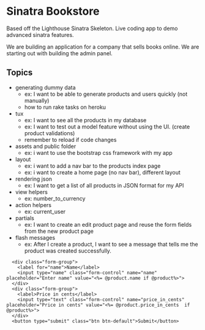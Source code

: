 Sinatra Bookstore
=============

Based off the Lighthouse Sinatra Skeleton. Live coding app to demo advanced sinatra features.

We are building an application for a company that sells books online. We are starting out with building the admin panel.


## Topics

- generating dummy data
  - ex: I want to be able to generate products and users quickly (not manually)
  - how to run rake tasks on heroku
- tux
  - ex: I want to see all the products in my database
  - ex: I want to test out a model feature without using the UI. (create product validations)
  - remember to reload if code changes
- assets and public folder
  - ex: i want to use the bootstrap css framework with my app
- layout
  - ex: i want to add a nav bar to the products index page
  - ex: i want to create a home page (no nav bar), different layout
- rendering json
  - ex: I want to get a list of all products in JSON format for my API
- view helpers
  - ex: number_to_currency
- action helpers
  - ex: current_user
- partials
  - ex: I want to create an edit product page and reuse the form fields from the new product page
- flash messages
  - ex: After I create a product, I want to see a message that tells me the product was created successfully.

```
  <div class="form-group">
    <label for="name">Name</label>
    <input type="name" class="form-control" name="name" placeholder="Enter name" value="<%= @product.name if @product%>">
  </div>
  <div class="form-group">
    <label>Price in cents</label>
    <input type="text" class="form-control" name="price_in_cents" placeholder="Price in cents" value="<%= @product.price_in_cents  if @product%>">
  </div>
  <button type="submit" class="btn btn-default">Submit</button>
```

